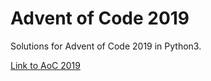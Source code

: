 # Advent of Code 2019

Solutions for Advent of Code 2019 in Python3.

[Link to AoC 2019](https://adventofcode.com/2019/)
